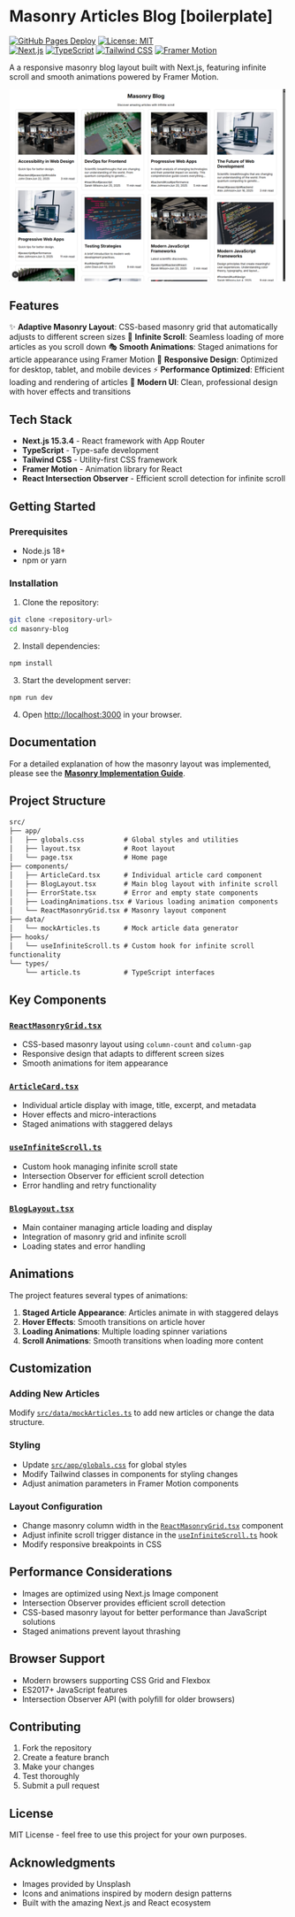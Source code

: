 # Masonry Articles Blog [boilerplate]

[![GitHub Pages Deploy](https://img.shields.io/github/deployments/e-Nicko/masonry-blog-layout-nextjs/github-pages?label=deploy)](https://e-nicko.github.io/masonry-blog-layout-nextjs/)
[![License: MIT](https://img.shields.io/badge/License-MIT-yellow.svg)](https://opensource.org/licenses/MIT)
<br>
[![Next.js](https://img.shields.io/badge/Next.js-000000?style=for-the-badge&logo=next.js&logoColor=white)](https://nextjs.org/)
[![TypeScript](https://img.shields.io/badge/TypeScript-3178C6?style=for-the-badge&logo=typescript&logoColor=white)](https://www.typescriptlang.org/)
[![Tailwind CSS](https://img.shields.io/badge/Tailwind_CSS-38B2AC?style=for-the-badge&logo=tailwind-css&logoColor=white)](https://tailwindcss.com/)
[![Framer Motion](https://img.shields.io/badge/Framer_Motion-0055FF?style=for-the-badge&logo=framer&logoColor=white)](https://www.framer.com/motion/)

A a responsive masonry blog layout built with Next.js, featuring infinite scroll and smooth animations powered by Framer Motion.

<a href="screenshot.png">
<img src="screenshot.png" width="500px">
</a>

## Features

✨ **Adaptive Masonry Layout**: CSS-based masonry grid that automatically adjusts to different screen sizes
🔄 **Infinite Scroll**: Seamless loading of more articles as you scroll down
🎭 **Smooth Animations**: Staged animations for article appearance using Framer Motion
📱 **Responsive Design**: Optimized for desktop, tablet, and mobile devices
⚡ **Performance Optimized**: Efficient loading and rendering of articles
🎨 **Modern UI**: Clean, professional design with hover effects and transitions

## Tech Stack

- **Next.js 15.3.4** - React framework with App Router
- **TypeScript** - Type-safe development
- **Tailwind CSS** - Utility-first CSS framework
- **Framer Motion** - Animation library for React
- **React Intersection Observer** - Efficient scroll detection for infinite scroll

## Getting Started

### Prerequisites

- Node.js 18+
- npm or yarn

### Installation

1. Clone the repository:

```bash
git clone <repository-url>
cd masonry-blog
```

2. Install dependencies:

```bash
npm install
```

3. Start the development server:

```bash
npm run dev
```

4. Open [http://localhost:3000](http://localhost:3000) in your browser.

## Documentation

For a detailed explanation of how the masonry layout was implemented, please see the [**Masonry Implementation Guide**](./docs/masonry-implementation.md).

## Project Structure

```
src/
├── app/
│   ├── globals.css          # Global styles and utilities
│   ├── layout.tsx           # Root layout
│   └── page.tsx             # Home page
├── components/
│   ├── ArticleCard.tsx      # Individual article card component
│   ├── BlogLayout.tsx       # Main blog layout with infinite scroll
│   ├── ErrorState.tsx       # Error and empty state components
│   ├── LoadingAnimations.tsx # Various loading animation components
│   └── ReactMasonryGrid.tsx # Masonry layout component
├── data/
│   └── mockArticles.ts      # Mock article data generator
├── hooks/
│   └── useInfiniteScroll.ts # Custom hook for infinite scroll functionality
└── types/
    └── article.ts           # TypeScript interfaces
```

## Key Components

### [`ReactMasonryGrid.tsx`](./src/components/ReactMasonryGrid.tsx)

- CSS-based masonry layout using `column-count` and `column-gap`
- Responsive design that adapts to different screen sizes
- Smooth animations for item appearance

### [`ArticleCard.tsx`](./src/components/ArticleCard.tsx)

- Individual article display with image, title, excerpt, and metadata
- Hover effects and micro-interactions
- Staged animations with staggered delays

### [`useInfiniteScroll.ts`](./src/hooks/useInfiniteScroll.ts)

- Custom hook managing infinite scroll state
- Intersection Observer for efficient scroll detection
- Error handling and retry functionality

### [`BlogLayout.tsx`](./src/components/BlogLayout.tsx)

- Main container managing article loading and display
- Integration of masonry grid and infinite scroll
- Loading states and error handling

## Animations

The project features several types of animations:

1. **Staged Article Appearance**: Articles animate in with staggered delays
2. **Hover Effects**: Smooth transitions on article hover
3. **Loading Animations**: Multiple loading spinner variations
4. **Scroll Animations**: Smooth transitions when loading more content

## Customization

### Adding New Articles

Modify [`src/data/mockArticles.ts`](./src/data/mockArticles.ts) to add new articles or change the data structure.

### Styling

- Update [`src/app/globals.css`](./src/app/globals.css) for global styles
- Modify Tailwind classes in components for styling changes
- Adjust animation parameters in Framer Motion components

### Layout Configuration

- Change masonry column width in the [`ReactMasonryGrid.tsx`](./src/components/ReactMasonryGrid.tsx) component
- Adjust infinite scroll trigger distance in the [`useInfiniteScroll.ts`](./src/hooks/useInfiniteScroll.ts) hook
- Modify responsive breakpoints in CSS

## Performance Considerations

- Images are optimized using Next.js Image component
- Intersection Observer provides efficient scroll detection
- CSS-based masonry layout for better performance than JavaScript solutions
- Staged animations prevent layout thrashing

## Browser Support

- Modern browsers supporting CSS Grid and Flexbox
- ES2017+ JavaScript features
- Intersection Observer API (with polyfill for older browsers)

## Contributing

1. Fork the repository
2. Create a feature branch
3. Make your changes
4. Test thoroughly
5. Submit a pull request

## License

MIT License - feel free to use this project for your own purposes.

## Acknowledgments

- Images provided by Unsplash
- Icons and animations inspired by modern design patterns
- Built with the amazing Next.js and React ecosystem
